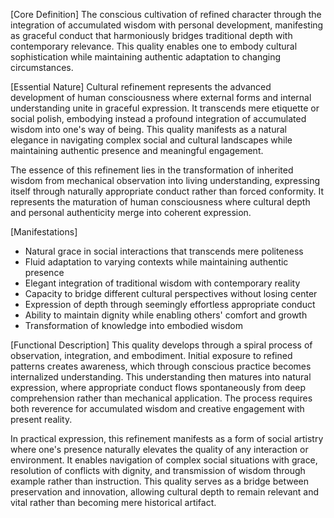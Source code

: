 [Core Definition]
The conscious cultivation of refined character through the integration of accumulated wisdom with personal development, manifesting as graceful conduct that harmoniously bridges traditional depth with contemporary relevance. This quality enables one to embody cultural sophistication while maintaining authentic adaptation to changing circumstances.

[Essential Nature]
Cultural refinement represents the advanced development of human consciousness where external forms and internal understanding unite in graceful expression. It transcends mere etiquette or social polish, embodying instead a profound integration of accumulated wisdom into one's way of being. This quality manifests as a natural elegance in navigating complex social and cultural landscapes while maintaining authentic presence and meaningful engagement.

The essence of this refinement lies in the transformation of inherited wisdom from mechanical observation into living understanding, expressing itself through naturally appropriate conduct rather than forced conformity. It represents the maturation of human consciousness where cultural depth and personal authenticity merge into coherent expression.

[Manifestations]
- Natural grace in social interactions that transcends mere politeness
- Fluid adaptation to varying contexts while maintaining authentic presence
- Elegant integration of traditional wisdom with contemporary reality
- Capacity to bridge different cultural perspectives without losing center
- Expression of depth through seemingly effortless appropriate conduct
- Ability to maintain dignity while enabling others' comfort and growth
- Transformation of knowledge into embodied wisdom

[Functional Description]
This quality develops through a spiral process of observation, integration, and embodiment. Initial exposure to refined patterns creates awareness, which through conscious practice becomes internalized understanding. This understanding then matures into natural expression, where appropriate conduct flows spontaneously from deep comprehension rather than mechanical application. The process requires both reverence for accumulated wisdom and creative engagement with present reality.

In practical expression, this refinement manifests as a form of social artistry where one's presence naturally elevates the quality of any interaction or environment. It enables navigation of complex social situations with grace, resolution of conflicts with dignity, and transmission of wisdom through example rather than instruction. This quality serves as a bridge between preservation and innovation, allowing cultural depth to remain relevant and vital rather than becoming mere historical artifact.
